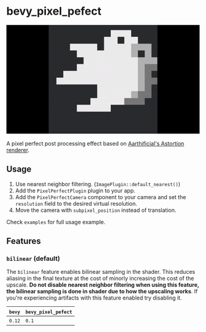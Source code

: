 # bevy_pixel_pefect

![A showcase of bevy_pixel_perfect](/showcase.gif)

A pixel perfect post processing effect based on [Aarthificial's Astortion renderer](https://www.youtube.com/watch?v=jguyR4yJb1M).

## Usage

1. Use nearest neighbor filtering. (`ImagePlugin::default_nearest()`)
1. Add the `PixelPerfectPlugin` plugin to your app.
1. Add the `PixelPerfectCamera` component to your camera and set the `resolution` field to the desired virtual resolution.
1. Move the camera with `subpixel_position` instead of translation.

Check `examples` for full usage example.

## Features

### `bilinear` (default)

The `bilinear` feature enables bilinear sampling in the shader. This reduces aliasing in the final texture at the cost of minorly increasing the
cost of the upscale. **Do not disable nearest neighbor filtering when using this feature, the bilinear sampling is done in shader due to how the upscaling works**.
If you're experiencing artifacts with this feature enabled try disabling it.

|`bevy`|`bevy_pixel_pefect`|
|------|-------------------|
|`0.12`|`0.1`              |